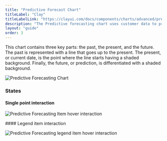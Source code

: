 ```yaml
---
title: "Predictive Forecast Chart"
titleLabel: "Clay"
titleLabelLink: "https://clayui.com/docs/components/charts/advanced/predictive-forecasting.html"
description: "The Predictive forecasting chart uses customer data to predict future data with a declared margin of error."
layout: "guide"
order: 3
---
```

This chart contains three key parts: the past, the present, and the future. The past is represented with a line that goes up to the present. The present, or current date, is the point where the line starts having a shaded background. Finally, the future, or prediction, is differentiated with a shaded background.

![Predictive Forecasting Chart](../../../images/ChartPredictiveForcDefault.jpg)


### States

#### Single point interaction

![Predictive Forecasting Item hover interaction](../../../images/ChartPredictiveForcItem.jpg)


#### Legend item interaction

![Predictive Forecasting legend item hover interaction](../../../images/ChartPredictiveForcLegend.jpg)